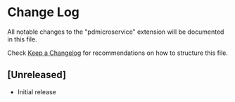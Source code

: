 # Change Log

All notable changes to the "pdmicroservice" extension will be documented in this file.

Check [Keep a Changelog](http://keepachangelog.com/) for recommendations on how to structure this file.

## [Unreleased]

- Initial release